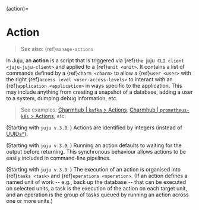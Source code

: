 (action)=
# Action

> See also: {ref}`manage-actions`

In Juju, an **action** is a script that is triggered via {ref}`the `juju` CLI client <juju-juju-client>` and applied to a {ref}`unit <unit>`. It contains a list of commands defined by a  {ref}`charm <charm>` to allow a {ref}`user <user>` with the right {ref}`access level <user-access-levels>` to interact with an {ref}`application <application>` in ways specific to the application. This may include anything from creating a snapshot of a database, adding a user to a system, dumping debug information, etc. 

> See examples: [Charmhub | `kafka` > Actions](https://charmhub.io/kafka/actions), [Charmhub | `prometheus-k8s` > Actions](https://charmhub.io/prometheus-k8s/actions), etc.

<!--UPDATES IN JUJU V.3.0:
https://discourse.charmhub.io/t/new-feature-in-juju-2-8-improved-actions-experience/3182
-->

(Starting with `juju v.3.0`: )
 Actions are identified by integers (instead of [UUIDs^](https://en.wikipedia.org/wiki/Universally_unique_identifier)). 

(Starting with `juju v.3.0`: ) Running an action defaults to waiting for the output before returning. This synchronous behaviour allows actions to be easily included in command-line pipelines. 

(Starting with `juju v.3.0`: ) The execution of an action is organised into {ref}`tasks <task>` and {ref}`operations <operation>`. (If an action defines a named unit of work -- e.g., back up the database -- that can be executed on selected units, a task is the execution of the action on each target unit, and an operation is the group of tasks queued by running an action across one or more units.)


